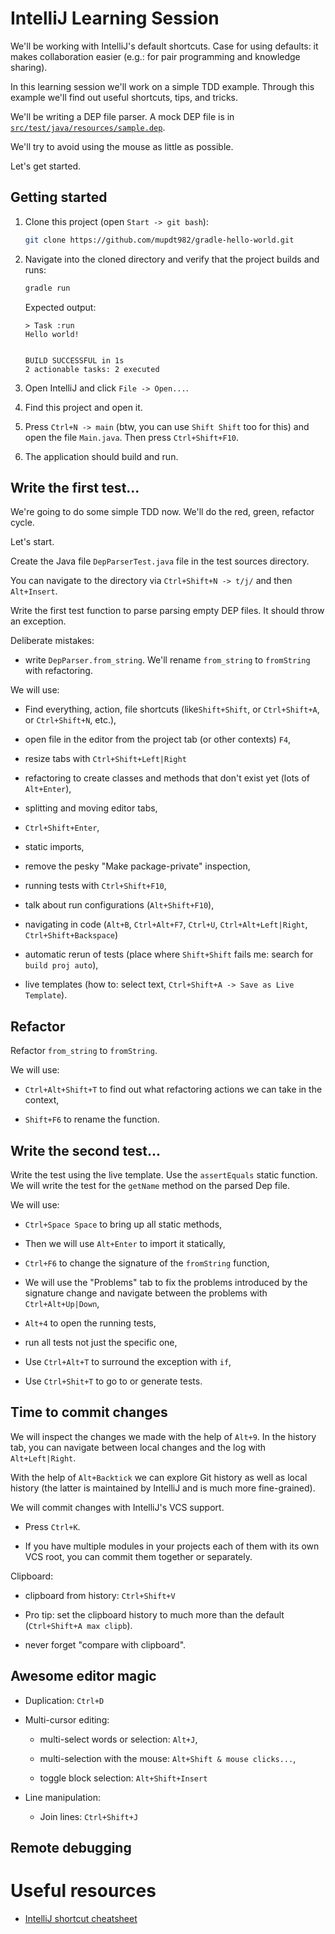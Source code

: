 # IntelliJ Learning Session

We'll be working with IntelliJ's default shortcuts. Case for using defaults: it makes collaboration easier (e.g.: for
pair programming and knowledge sharing).

In this learning session we'll work on a simple TDD example. Through this example we'll find out useful shortcuts, tips,
and tricks.

We'll be writing a DEP file parser. A mock DEP file is in [`src/test/java/resources/sample.dep`](src/test/java/resources/sample.dep).

We'll try to avoid using the mouse as little as possible. 

Let's get started.

## Getting started

1. Clone this project (open `Start -> git bash`):

    ```bash
    git clone https://github.com/mupdt982/gradle-hello-world.git
    ```

1. Navigate into the cloned directory and verify that the project builds and runs:

    ```bash
    gradle run
    ```
    
    Expected output:
   
    ```
    > Task :run
    Hello world!
    
    
    BUILD SUCCESSFUL in 1s
    2 actionable tasks: 2 executed
    ```

1. Open IntelliJ and click `File -> Open...`.

1. Find this project and open it.

1. Press `Ctrl+N -> main` (btw, you can use `Shift Shift` too for this) and open the file `Main.java`. Then press 
    `Ctrl+Shift+F10`.

1. The application should build and run.


## Write the first test...

We're going to do some simple TDD now. We'll do the red, green, refactor cycle.

Let's start.

Create the Java file `DepParserTest.java` file in the test sources directory.

You can navigate to the directory via `Ctrl+Shift+N -> t/j/` and then `Alt+Insert`.

Write the first test function to parse parsing empty DEP files. It should throw an exception.


Deliberate mistakes:

- write `DepParser.from_string`. We'll rename `from_string` to `fromString` with refactoring.


We will use:

- Find everything, action, file shortcuts (like`Shift+Shift`, or `Ctrl+Shift+A`, or `Ctrl+Shift+N`, etc.),

- open file in the editor from the project tab (or other contexts) `F4`,

- resize tabs with `Ctrl+Shift+Left|Right`

- refactoring to create classes and methods that don't exist yet (lots of `Alt+Enter`),

- splitting and moving editor tabs,

- `Ctrl+Shift+Enter`,

- static imports,

- remove the pesky "Make package-private" inspection,

- running tests with `Ctrl+Shift+F10`,

- talk about run configurations (`Alt+Shift+F10`),

- navigating in code (`Alt+B`, `Ctrl+Alt+F7`, `Ctrl+U`, `Ctrl+Alt+Left|Right`, `Ctrl+Shift+Backspace`)

- automatic rerun of tests (place where `Shift+Shift` fails me: search for `build proj auto`),

- live templates (how to: select text, `Ctrl+Shift+A -> Save as Live Template`).

## Refactor

Refactor `from_string` to `fromString`.

We will use:

- `Ctrl+Alt+Shift+T` to find out what refactoring actions we can take in the context,

- `Shift+F6` to rename the function.


## Write the second test...

Write the test using the live template. Use the `assertEquals` static function. We will write 
the test for the `getName` method on the parsed Dep file.

We will use:

- `Ctrl+Space Space` to bring up all static methods,

- Then we will use `Alt+Enter` to import it statically,

- `Ctrl+F6` to change the signature of the `fromString` function,

- We will use the "Problems" tab to fix the problems introduced by the signature change and navigate between the
    problems with `Ctrl+Alt+Up|Down`,

- `Alt+4` to open the running tests,

- run all tests not just the specific one,

- Use `Ctrl+Alt+T` to surround the exception with `if`,

- Use `Ctrl+Shit+T` to go to  or generate tests.


## Time to commit changes

We will inspect the changes we made with the help of `Alt+9`. In the history tab, you can navigate between
local changes and the log with `Alt+Left|Right`.

With the help of `Alt+Backtick` we can explore Git history as well as local history (the latter is maintained by
IntelliJ and is much more fine-grained).

We will commit changes with IntelliJ's VCS support.

- Press `Ctrl+K`.

- If you have multiple modules in your projects each of them with its own VCS root, you can 
    commit them together or separately. 

Clipboard:

- clipboard from history: `Ctrl+Shift+V`

- Pro tip: set the clipboard history to much more than the default (`Ctrl+Shift+A max clipb`).

- never forget "compare with clipboard".


## Awesome editor magic

- Duplication: `Ctrl+D`

- Multi-cursor editing:

    - multi-select words or selection: `Alt+J`,
    
    - multi-selection with the mouse: `Alt+Shift & mouse clicks...`,
    
    - toggle block selection: `Alt+Shift+Insert`

- Line manipulation:

    - Join lines: `Ctrl+Shift+J`


## Remote debugging


# Useful resources

- [IntelliJ shortcut cheatsheet](https://resources.jetbrains.com/storage/products/intellij-idea/docs/IntelliJIDEA_ReferenceCard.pdf)